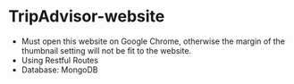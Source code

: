 # TripAdvisor-website

* Must open this website on Google Chrome, otherwise the margin of the thumbnail setting will not be fit to the website.
* Using Restful Routes
* Database: MongoDB